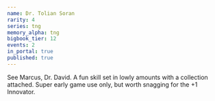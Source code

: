```yaml
---
name: Dr. Tolian Soran
rarity: 4
series: tng
memory_alpha: tng
bigbook_tier: 12
events: 2
in_portal: true
published: true
---
```


See Marcus, Dr. David. A fun skill set in lowly amounts with a collection attached. Super early game use only, but worth snagging for the +1 Innovator.

